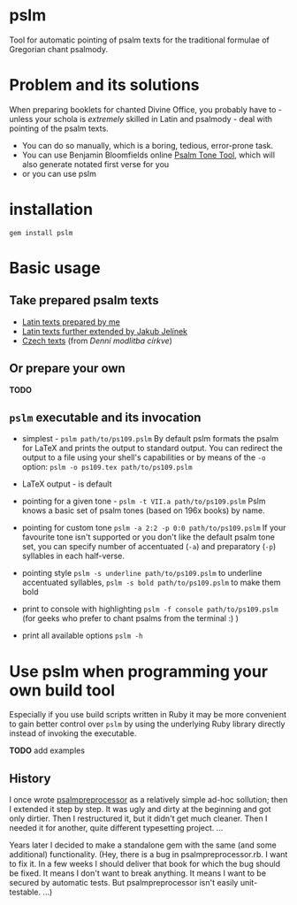 # pslm

Tool for automatic pointing of psalm texts for the traditional
formulae of Gregorian chant psalmody.

# Problem and its solutions

When preparing booklets for chanted Divine Office, you probably have
to - unless your schola is *extremely* skilled in Latin and psalmody -
deal with pointing of the psalm texts.

* You can do so manually, which is a boring, tedious, error-prone task.
* You can use Benjamin Bloomfields online [Psalm Tone Tool](https://bbloomf.github.io/jgabc/psalmtone.html), which will also generate notated first verse for you
* or you can use pslm

# installation

`gem install pslm`

# Basic usage

## Take prepared psalm texts

* [Latin texts prepared by me](https://github.com/igneus/Editio-Sti-Wolfgangi/tree/master/psalmi)
* [Latin texts further extended by Jakub Jelínek](https://github.com/jakubjelinek/Editio-Sti-Wolfgangi/tree/master/psalmi)
* [Czech texts](https://github.com/igneus/In-adiutorium/tree/master/antifonar/zalmy) (from *Denní modlitba církve*)

## Or prepare your own

**TODO**

## `pslm` executable and its invocation

* simplest -
  `pslm path/to/ps109.pslm`
  By default pslm formats the psalm for LaTeX and prints the output
  to standard output. You can redirect the output to a file using
  your shell's capabilities or by means of the `-o` option:
  `pslm -o ps109.tex path/to/ps109.pslm`

* LaTeX output -
  is default

* pointing for a given tone -
  `pslm -t VII.a path/to/ps109.pslm`
  Pslm knows a basic set of psalm tones (based on 196x books) by name.

* pointing for custom tone
  `pslm -a 2:2 -p 0:0 path/to/ps109.pslm`
  If your favourite tone isn't supported or you don't like the default
  psalm tone set, you can specify number of accentuated (`-a`)
  and preparatory (`-p`) syllables in each half-verse.

* pointing style
  `pslm -s underline path/to/ps109.pslm` to underline accentuated
  syllables,
  `pslm -s bold path/to/ps109.pslm` to make them bold

* print to console with highlighting
  `pslm -f console path/to/ps109.pslm`
  (for geeks who prefer to chant psalms from the terminal :) )

* print all available options
  `pslm -h`

# Use pslm when programming your own build tool

Especially if you use build scripts written in Ruby it may be
more convenient to gain better control over `pslm` by using
the underlying Ruby library directly instead of invoking
the executable.

**TODO** add examples

## History

I once wrote [psalmpreprocessor](https://github.com/igneus/In-adiutorium/blob/master/nastroje/psalmpreprocessor.rb)
as a relatively simple ad-hoc sollution; then I extended it step by step.
It was ugly and dirty at the beginning and got only dirtier.
Then I restructured it, but it didn't get much cleaner. Then I needed it for another, quite different typesetting
project. ...

Years later I decided to make a standalone gem with the same (and some additional) functionality.
(Hey, there is a bug in psalmpreprocessor.rb. I want to fix it. In a few weeks I should deliver that book
for which the bug should be fixed. It means I don't want to break anything. It means I want to be secured by
automatic tests. But psalmpreprocessor isn't easily unit-testable. ...)
